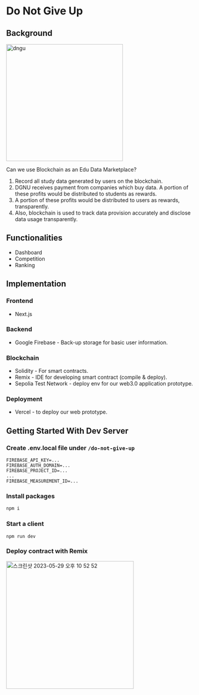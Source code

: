 # Do Not Give Up

## Background

<img width="313" alt="dngu" src="https://github.com/woooosung/ts_prototype/blob/develop/do-not-give-up/public/dngu.png">

Can we use Blockchain as an Edu Data Marketplace?

1. Record all study data generated by users on the blockchain.
3. DGNU receives payment from companies which buy data. A portion of these profits would be distributed to students as rewards.
4. A portion of these profits would be distributed to users as rewards, transparently.
5. Also, blockchain is used to track data provision accurately and disclose data usage transparently.

## Functionalities

- Dashboard
- Competition
- Ranking

## Implementation

### Frontend
- Next.js

### Backend
- Google Firebase - Back-up storage for basic user information.

### Blockchain
- Solidity - For smart contracts.
- Remix - IDE for developing smart contract (compile & deploy).
- Sepolia Test Network - deploy env for our web3.0 application prototype.

### Deployment
- Vercel - to deploy our web prototype.

## Getting Started With Dev Server

### Create .env.local file under `/do-not-give-up`

```
FIREBASE_API_KEY=...
FIREBASE_AUTH_DOMAIN=...
FIREBASE_PROJECT_ID=...
...
FIREBASE_MEASUREMENT_ID=...
```
### Install packages

```zsh
npm i
```

### Start a client

```
npm run dev
```
### Deploy contract with Remix

<img width="342" alt="스크린샷 2023-05-29 오후 10 52 52" src="https://github.com/woooosung/ts_prototype/assets/77828537/216a6c25-0c29-4a32-82ad-0c8596000169">

